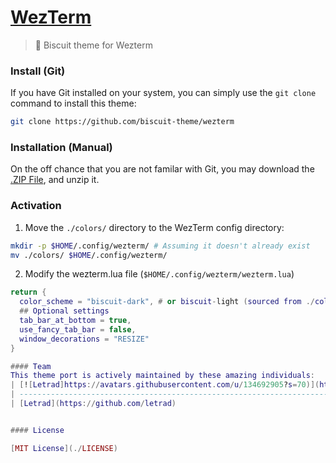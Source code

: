 # [WezTerm](https://wezfurlong.org/wezterm/)
> 🍪 Biscuit theme for Wezterm

### Install (Git)
If you have Git installed on your system, you can simply use the `git clone` command to install this theme:
```bash
git clone https://github.com/biscuit-theme/wezterm
``` 

### Installation (Manual)
On the off chance that you are not familar with Git, you may download the [.ZIP File](https://github.com/biscuit-theme/wezterm/archive/master.zip), and unzip it.

### Activation
1. Move the `./colors/` directory to the WezTerm config directory:
  ```bash
  mkdir -p $HOME/.config/wezterm/ # Assuming it doesn't already exist
  mv ./colors/ $HOME/.config/wezterm/
  ```
2. Modify the wezterm.lua file (`$HOME/.config/wezterm/wezterm.lua`)
  ```lua
  return {
    color_scheme = "biscuit-dark", # or biscuit-light (sourced from ./colors/
    ## Optional settings
    tab_bar_at_bottom = true,
    use_fancy_tab_bar = false,
    window_decorations = "RESIZE"
  }

#### Team
This theme port is actively maintained by these amazing individuals:
| [![Letrad]https://avatars.githubusercontent.com/u/134692905?s=70)](https://github.com/letrad) |
| ------------------------------------------------------------------------------------------------ |
| [Letrad](https://github.com/letrad)                                                            |


#### License

[MIT License](./LICENSE)

